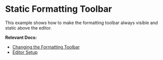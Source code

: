 # Static Formatting Toolbar

This example shows how to make the formatting toolbar always visible and static
above the editor.

**Relevant Docs:**

- [Changing the Formatting Toolbar](/docs/ui-components/formatting-toolbar#changing-the-formatting-toolbar)
- [Editor Setup](/docs/editor-basics/setup)
